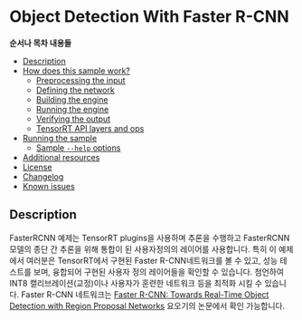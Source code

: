 # Object Detection With Faster R-CNN

**순서나 목차 내용들**
- [Description](#description)
- [How does this sample work?](#how-does-this-sample-work)
    * [Preprocessing the input](#preprocessing-the-input)
    * [Defining the network](#defining-the-network)
    * [Building the engine](#building-the-engine)
    * [Running the engine](#running-the-engine)
    * [Verifying the output](#verifying-the-output)
    * [TensorRT API layers and ops](#tensorrt-api-layers-and-ops)
- [Running the sample](#running-the-sample)
    * [Sample `--help` options](#sample---help-options)
- [Additional resources](#additional-resources)
- [License](#license)
- [Changelog](#changelog)
- [Known issues](#known-issues)


## Description

FasterRCNN 예제는 TensorRT plugins을 사용하며 추론을 수행하고 FasterRCNN모델의 종단 간 추론을 위해 통합이 된 사용자정의의 레이어를 사용합니다. 특히 이 예제에서 여러분은 TensorRT에서 구현된 Faster R-CNN네트워크를 볼 수 있고, 성능 테스트를 보며, 융합되어 구현된 사용자 정의 레이어들을 확인할 수 있습니다. 첨언하여 INT8 캘리브레이션(교정)이나 사용자가 훈련한 네트워크 등을 최적화 시킬 수 있습니다. Faster R-CNN 네트워크는 [Faster R-CNN: Towards Real-Time Object Detection with Region Proposal Networks](https://arxiv.org/abs/1506.01497) 요오기의 논문에서 확인 가능합니다.
